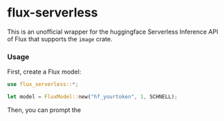 # flux-serverless
 
This is an unofficial wrapper for the huggingface Serverless Inference API of Flux that supports the `image` crate.

### Usage
First, create a Flux model:

```rust
use flux_serverless::*;

let model = FluxModel::new("hf_yourtoken", 1, SCHNELL);
```

Then, you can prompt the 